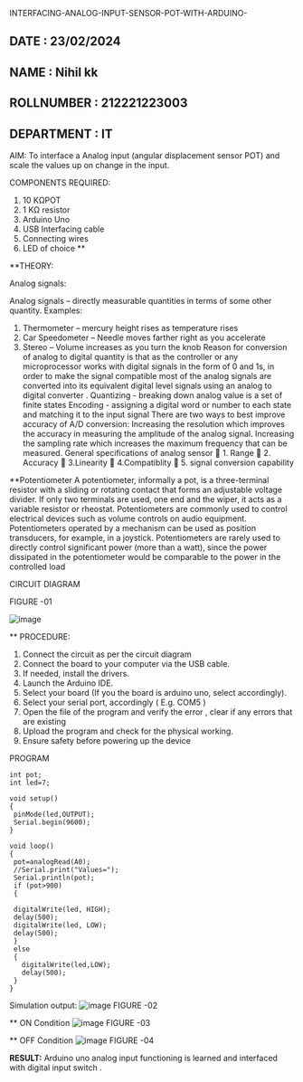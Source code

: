 INTERFACING-ANALOG-INPUT-SENSOR-POT-WITH-ARDUINO-

## DATE : 23/02/2024
## NAME :		Nihil kk																	             
## ROLLNUMBER :  212221223003
## DEPARTMENT : IT



AIM:  To interface a Analog  input (angular displacement sensor POT) and scale the values up on change in the input.


COMPONENTS REQUIRED:
1.	10 KΩPOT
2.	1 KΩ resistor 
3.	Arduino Uno 
4.	USB Interfacing cable 
5.	Connecting wires 
6.	LED of choice 
**


**THEORY: 

Analog signals:

Analog signals – directly measurable quantities in terms of some other quantity.
Examples:
1. Thermometer – mercury height rises as temperature rises
2. Car Speedometer – Needle moves farther right as you accelerate
3. Stereo – Volume increases as you turn the knob
Reason for conversion of analog to digital quantity is that as the controller or any microprocessor works with digital signals in the form of 0 and 1s, in order to make the signal compatible  most of the analog signals are converted into its equivalent digital level signals using an analog to digital converter .
Quantizing - breaking down analog value is a set of finite states
Encoding - assigning a digital word or number to each state and matching it to the input signal
 There are two ways to best improve accuracy of A/D conversion:
Increasing the resolution which improves the accuracy in measuring the amplitude of the analog signal.
Increasing the sampling rate which increases the maximum frequency that can be measured.
General specifications of analog sensor
	1. Range
	2. Accuracy
	3.Linearity
	4.Compatiblity
	5. signal conversion capability

**Potentiometer
A potentiometer, informally a pot, is a three-terminal resistor with a sliding or rotating contact that forms an adjustable voltage divider. If only two terminals are used, one end and the wiper, it acts as a variable resistor or rheostat.
Potentiometers are commonly used to control electrical devices such as volume controls on audio equipment. Potentiometers operated by a mechanism can be used as position transducers, for example, in a joystick. Potentiometers are rarely used to directly control significant power (more than a watt), since the power dissipated in the potentiometer would be comparable to the power in the controlled load

CIRCUIT DIAGRAM


 FIGURE -01


![image](https://github.com/vasanthkumarch/EXPERIMENT-NO--02-INTERFACING-ANALOG-INPUT-SENSOR-POT-WITH-ARDUINO-/assets/118120621/84d64a91-86f2-41ef-8923-ea509d620194)





** PROCEDURE:

1.	Connect the circuit as per the circuit diagram 
2.	Connect the board to your computer via the USB cable.
3.	If needed, install the drivers.
4.	Launch the Arduino IDE.
5.	Select your board (If you the board is arduino uno, select accordingly).
6.	Select your serial port, accordingly ( E.g. COM5 )
7.	Open the file of the program  and verify the error , clear if any errors that are existing 
8.	Upload the program and check for the physical working. 
9.	Ensure safety before powering up the device 



PROGRAM
 ```
int pot;
int led=7;

void setup()
{
  pinMode(led,OUTPUT);
  Serial.begin(9600);
}

void loop()
{
  pot=analogRead(A0);
  //Serial.print("Values=");
  Serial.println(pot);
  if (pot>900)
  {  
 
  digitalWrite(led, HIGH);
  delay(500);
  digitalWrite(led, LOW);
  delay(500); 
  }
  else
  {
    digitalWrite(led,LOW);
    delay(500);
  }
}
```




Simulation output:
![image](https://github.com/vasanthkumarch/EXPERIMENT-NO--02-INTERFACING-ANALOG-INPUT-SENSOR-POT-WITH-ARDUINO-/assets/118120621/e260239b-1ec8-4cbe-984b-53e5cb9a736d)
FIGURE -02

** ON Condition
![image](https://github.com/vasanthkumarch/EXPERIMENT-NO--02-INTERFACING-ANALOG-INPUT-SENSOR-POT-WITH-ARDUINO-/assets/118120621/a21312f1-19ac-4e8e-a911-ea85f9a73f66)
FIGURE -03


** OFF Condition
![image](https://github.com/vasanthkumarch/EXPERIMENT-NO--02-INTERFACING-ANALOG-INPUT-SENSOR-POT-WITH-ARDUINO-/assets/118120621/f92f0b40-0a7c-4864-b9ea-ff6e695d91b4)
FIGURE -04













**RESULT:** Arduino uno analog input functioning is learned and interfaced with digital input switch .
